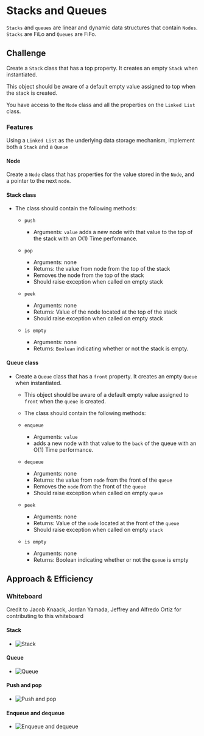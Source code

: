 # Stacks and Queues

`Stacks` and `queues` are linear and dynamic data structures that contain `Nodes`. `Stacks` are FiLo and `Queues` are FiFo.

## Challenge

Create a `Stack` class that has a top property. It creates an empty `Stack` when instantiated.

This object should be aware of a default empty value assigned to top when the stack is created.

You have access to the `Node` class and all the properties on the `Linked List` class.

### Features

Using a `Linked List` as the underlying data storage mechanism, implement both a `Stack` and a `Queue`

#### Node

Create a `Node` class that has properties for the value stored in the `Node`, and a pointer to the next `node`.

#### Stack class

- The class should contain the following methods:

  - `push`
    - Arguments: `value`
    adds a new node with that value to the top of the stack with an O(1) Time performance.

  - `pop`
    - Arguments: none
    - Returns: the value from node from the top of the stack
    - Removes the node from the top of the stack
    - Should raise exception when called on empty stack

  - `peek`
    - Arguments: none
    - Returns: Value of the node located at the top of the stack
    - Should raise exception when called on empty stack

  - `is empty`
    - Arguments: none
    - Returns: `Boolean` indicating whether or not the stack is empty.

#### Queue class

- Create a `Queue` class that has a `front` property. It creates an empty `Queue` when instantiated.

  - This object should be aware of a default empty value assigned to `front` when the `queue` is created.
  - The class should contain the following methods:

  - `enqueue`
    - Arguments: `value`
    - adds a new node with that value to the `back` of the queue with an O(1) Time performance.

  - `dequeue`
    - Arguments: none
    - Returns: the value from `node` from the front of the `queue`
    - Removes the `node` from the front of the `queue`
    - Should raise exception when called on empty `queue`

  - `peek`
    - Arguments: none
    - Returns: Value of the `node` located at the front of the `queue`
    - Should raise exception when called on empty `stack`

  - `is empty`
    - Arguments: none
    - Returns: Boolean indicating whether or not the `queue` is empty

## Approach & Efficiency
<!-- What approach did you take? Why? What is the Big O space/time for this approach? -->

### Whiteboard

Credit to Jacob Knaack, Jordan Yamada, Jeffrey and Alfredo Ortiz for contributing to this whiteboard

#### Stack

- ![Stack](.401/images/stack.png "Stack")

#### Queue

- ![Queue](.401/images/queue.png "Queue")

#### Push and pop

- ![Push and pop](.401/images/push-pop.png "Push and pop")

#### Enqueue and dequeue

- ![Enqueue and dequeue](.401/images/enqueue-dequeue.png "Enqueue and dequeue")
